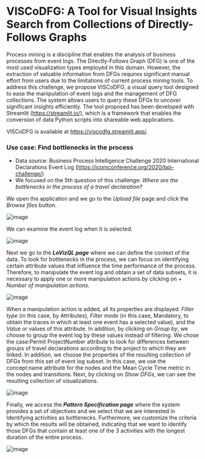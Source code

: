 # VISCoDFG:  A Tool for Visual Insights Search from Collections of Directly-Follows Graphs

Process mining is a discipline that enables the analysis of business processes from event logs. The Directly-Follows Graph (DFG) is one of the most used visualization types employed in this domain. However, the extraction of valuable information from DFGs requires significant manual effort from users due to the limitations of current process mining tools. To address this challenge, we propose VISCoDFG, a visual query tool designed to ease the manipulation of event logs and the management of DFG collections. The system allows users to query these DFGs to uncover significant insights efficiently. The tool proposed has been developed with Streamlit (https://streamlit.io/), which is a framework that enables the conversion of data Python scripts into shareable web applications.

VISCoDFG is available at https://viscodfg.streamlit.app/.

### Use case: Find bottlenecks in the process 

- Data source: Business Process Intelligence Challenge 2020 International Declarations Event Log (https://icpmconference.org/2020/bpi-challenge/)
- We focused on the 5th question of this challenge: *Where are the bottlenecks in the process of a travel declaration?*

We open the application and we go to the *Upload file* page and click the *Browse files* button.

![image](https://github.com/msurbano/VISCoDFG/assets/92515344/21de6cf3-0ac5-42d5-b1a7-b4a98a077f80)

We can examine the event log when it is selected.

![image](https://github.com/msurbano/VISCoDFG/assets/92515344/dfb42a77-d8d1-4f3b-8151-9a5b44814c3f)

Next we go to the ***LoVizQL page*** where we can define the context of the data. To look for bottlenecks in the process, we can focus on identifying certain attribute values that influence the time performance of the process. Therefore, to manipulate the event log and obtain a set of data subsets, it is necessary to apply one or more manipulation actions by clicking on *+ Number of manipulation actions*.

![image](https://github.com/msurbano/VISCoDFG/assets/92515344/d817c631-e284-4b25-8049-451def2e5a6f)

When a manipulation action is added, all its properties are displayed: *Filter type* (in this case, by Attributes), *Filter mode* (in this case, Mandatory, to obtain the traces in which at least one event has a selected value), and the *Value* or values of this attribute. In addition, by clicking on *Group by*, we choose to group the event log by these values instead of filtering. We chose the case:Permit ProjectNumber attribute to look for differences between groups of travel declarations according to the project to which they are linked. In addition, we choose the properties of the resulting collection of DFGs from this set of event log subset. In this case, we use the concept:name attribute for the nodes and the Mean Cycle Time metric in the nodes and transitions. Next, by clicking on *Show DFGs*, we can see the resulting collection of visualizations.

![image](https://github.com/msurbano/VISCoDFG/assets/92515344/261b0271-93ca-421c-ae51-10c1df319728)

Finally, we access the ***Pattern Specification page*** where the system provides a set of objectives and we select that we are interested in Identifying activities as bottlenecks. Furthermore, we customize the criteria by which the results will be obtained, indicating that we want to identify those DFGs that contain at least one of the 3 activities with the longest duration of the entire process.

![image](https://github.com/msurbano/VISCoDFG/assets/92515344/d0aa739a-fd92-410d-bf8b-0a1775c34fc0)







